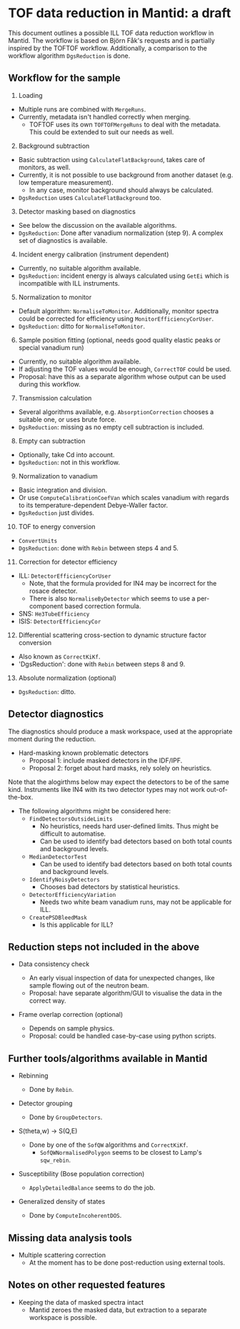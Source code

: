 # TOF data reduction in Mantid: a draft

This document outlines a possible ILL TOF data reduction workflow in Mantid. The workflow is based on Björn Fåk's requests and is partially inspired by the TOFTOF workflow. Additionally, a comparison to the workflow algorithm `DgsReduction` is done.

## Workflow for the sample

1. Loading
  - Multiple runs are combined with `MergeRuns`.
  - Currently, metadata isn't handled correctly when merging.
    - TOFTOF uses its own `TOFTOFMergeRuns` to deal with the metadata. This could be extended to suit our needs as well.

2. Background subtraction
  - Basic subtraction using `CalculateFlatBackground`, takes care of monitors, as well.
  - Currently, it is not possible to use background from another dataset (e.g. low temperature measurement).
    - In any case, monitor background should always be calculated.
  - `DgsReduction` uses `CalculateFlatBackground` too.

3. Detector masking based on diagnostics
  - See below the discussion on the available algorithms.
  - `DgsReduction`: Done after vanadium normalization (step 9). A complex set of diagnostics is available.

4. Incident energy calibration (instrument dependent)
  - Currently, no suitable algorithm available.
  - `DgsReduction`: incident energy is always calculated using `GetEi` which is incompatible with ILL instruments.

5. Normalization to monitor
  - Default algorithm: `NormaliseToMonitor`. Additionally, monitor spectra could be corrected for efficiency using `MonitorEfficiencyCorUser`.
  - `DgsReduction`: ditto for `NormaliseToMonitor`.

6. Sample position fitting (optional, needs good quality elastic peaks or special vanadium run)
  - Currently, no suitable algorithm available.
  - If adjusting the TOF values would be enough, `CorrectTOF` could be used.
  - Proposal: have this as a separate algorithm whose output can be used during this workflow.

7. Transmission calculation
  - Several algorithms available, e.g. `AbsorptionCorrection` chooses a suitable one, or uses brute force.
  - `DgsReduction`: missing as no empty cell subtraction is included.

8. Empty can subtraction
  - Optionally, take Cd into account.
  - `DgsReduction`: not in this workflow.

9. Normalization to vanadium
  - Basic integration and division.
  - Or use `ComputeCalibrationCoefVan` which scales vanadium with regards to its temperature-dependent Debye-Waller factor.
  - `DgsReduction` just divides.

10. TOF to energy conversion
  - `ConvertUnits`
  - `DgsReduction`: done with `Rebin` between steps 4 and 5.

11. Correction for detector efficiency
  - ILL: `DetectorEfficiencyCorUser`
    - Note, that the formula provided for IN4 may be incorrect for the rosace detector.
    - There is also `NormaliseByDetector` which seems to use a per-component based correction formula.
  - SNS: `He3TubeEfficiency`
  - ISIS: `DetectorEfficiencyCor`

12. Differential scattering cross-section to dynamic structure factor conversion
  - Also known as `CorrectKiKf`.
  - 'DgsReduction': done with `Rebin` between steps 8 and 9.

13. Absolute normalization (optional)
  - `DgsReduction`: ditto.

## Detector diagnostics

The diagnostics should produce a mask workspace, used at the appropriate moment during the reduction.

* Hard-masking known problematic detectors
  - Proposal 1: include masked detectors in the IDF/IPF.
  - Proposal 2: forget about hard masks, rely solely on heuristics.

Note that the alogirthms below may expect the detectors to be of the same kind. Instruments like IN4 with its two detector types  may not work out-of-the-box.

* The following algorithms might be considered here:
  - `FindDetectorsOutsideLimits`
    - No heuristics, needs hard user-defined limits. Thus might be difficult to automatise.
    - Can be used to identify bad detectors based on both total counts and background levels.
  - `MedianDetectorTest`
    - Can be used to identify bad detectors based on both total counts and background levels.
  - `IdentifyNoisyDetectors`
    - Chooses bad detectors by statistical heuristics.
  - `DetectorEfficiencyVariation`
    - Needs two white beam vanadium runs, may not be applicable for ILL.
  - `CreatePSDBleedMask`
    - Is this applicable for ILL?

## Reduction steps not included in the above

* Data consistency check
  - An early visual inspection of data for unexpected changes, like sample flowing out of the neutron beam.
  - Proposal: have separate algorithm/GUI to visualise the data in the correct way.

* Frame overlap correction (optional)
  - Depends on sample physics.
  - Proposal: could be handled case-by-case using python scripts.

## Further tools/algorithms available in Mantid

* Rebinning
  - Done by `Rebin`.

* Detector grouping
  - Done by `GroupDetectors`.

* S(theta,w) -> S(Q,E)
  - Done by one of the `SofQW` algorithms and `CorrectKiKf`.
    - `SofQWNormalisedPolygon` seems to be closest to Lamp's `sqw_rebin`.

* Susceptibility (Bose population correction)
  - `ApplyDetailedBalance` seems to do the job.

* Generalized density of states
  - Done by `ComputeIncoherentDOS`.

## Missing data analysis tools

* Multiple scattering correction
  - At the moment has to be done post-reduction using external tools.

## Notes on other requested features

* Keeping the data of masked spectra intact
  - Mantid zeroes the masked data, but extraction to a separate workspace is possible.

